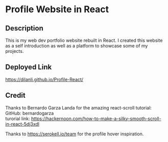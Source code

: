 # Profile Website in React

## Description
This is my web dev portfolio website rebuilt in React. I created this website as a self introduction as well as a platform to showcase some of my projects.

## Deployed Link
https://dilanli.github.io/Profile-React/  

## Credit 
Thanks to Bernardo Garza Landa for the amazing react-scroll tutorial:   
GitHub: bernardogarza  
turorial link: https://hackernoon.com/how-to-make-a-silky-smooth-scroll-in-react-5dj3xdl

Thanks to https://serokell.io/team for the profile hover inspiration.